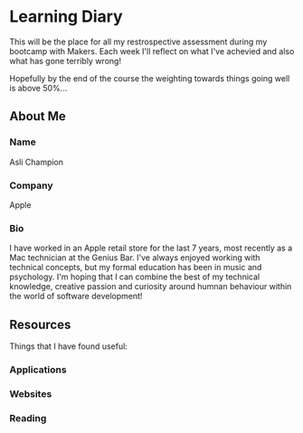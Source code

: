 # Learning Diary

This will be the place for all my restrospective assessment during my bootcamp with 
Makers. Each week I'll reflect on what I've achevied and also what has gone terribly 
wrong!

Hopefully by the end of the course the weighting towards things going well is above 
50%...

## About Me

### Name

Asli Champion

### Company

Apple

### Bio

I have worked in an Apple retail store for the last 7 years, most recently as a Mac 
technician at the Genius Bar. I've always enjoyed working with technical 
concepts, but my formal education has been in music and psychology. I'm hoping 
that I can combine the best of my technical knowledge, creative passion and 
curiosity around humnan behaviour within the world of software development! 

## Resources

Things that I have found useful:

### Applications


### Websites


### Reading


